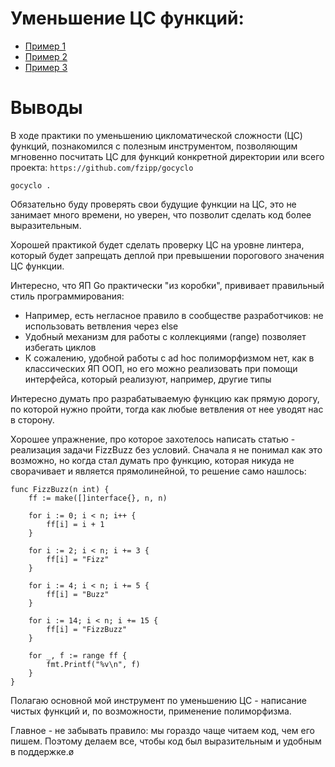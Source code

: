 # Уменьшение ЦС функций:
- [Пример 1](example-one/README.md)
- [Пример 2](example-two/README.md)
- [Пример 3](example-three/README.md)

# Выводы

В ходе практики по уменьшению цикломатической сложности (ЦС) функций, познакомился с полезным инструментом, позволяющим мгновенно посчитать ЦС для функций конкретной директории или всего проекта:
`https://github.com/fzipp/gocyclo`

~~~
gocyclo .
~~~

Обязательно буду проверять свои будущие функции на ЦС, это не занимает много времени, но уверен, что позволит сделать код более выразительным.

Хорошей практикой будет сделать проверку ЦС на уровне линтера, который будет запрещать деплой при превышении порогового значения ЦС функции.

Интересно, что ЯП Go практически "из коробки", прививает правильный стиль программирования:
- Например, есть негласное правило в сообществе разработчиков: не использовать ветвления через else
- Удобный механизм для работы с коллекциями (range) позволяет избегать циклов
- К сожалению, удобной работы с ad hoc полиморфизмом нет, как в классических ЯП ООП, но его можно реализовать при помощи интерфейса, который реализуют, например, другие типы

Интересно думать про разрабатываемую функцию как прямую дорогу, по которой нужно пройти, тогда как любые ветвления от нее уводят нас в сторону.

Хорошее упражнение, про которое захотелось написать статью - реализация задачи FizzBuzz без условий. Сначала я не понимал как это возможно, 
но когда стал думать про функцию, которая никуда не сворачивает и является прямолинейной, то решение само нашлось:
~~~
func FizzBuzz(n int) {
    ff := make([]interface{}, n, n)

    for i := 0; i < n; i++ {
        ff[i] = i + 1
    }

    for i := 2; i < n; i += 3 {
        ff[i] = "Fizz"
    }

    for i := 4; i < n; i += 5 {
        ff[i] = "Buzz"
    }

    for i := 14; i < n; i += 15 {
        ff[i] = "FizzBuzz"
    }

    for _, f := range ff {
        fmt.Printf("%v\n", f)
    }
}
~~~

Полагаю основной мой инструмент по уменьшению ЦС - написание чистых функций и, по возможности, применение полиморфизма.

Главное - не забывать правило: мы гораздо чаще читаем код, чем его пишем. Поэтому делаем все, чтобы код был выразительным и удобным в поддержке.ø
